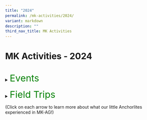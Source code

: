 ```yaml
---
title: "2024"
permalink: /mk-activities/2024/
variant: markdown
description: ""
third_nav_title: MK Activities
---
```

<h1>MK Activities - 2024</h1><br>
<details>
<summary><p style="font-size:30px; color:green; display:inline">Events</p></summary><br>
<details>
<summary><strong>K2 Interview with the Doctor</strong></summary>
<div data-type="detailsContent" class="isomer-details-content">
<table border="0"><tbody>
<tr>
<td colspan="3"><img src="/images/MK/2024E_K2%20Interview%20with%20the%20Dr/IWD_01.jpg" style="width:80%"></td>
</tr>
<tr>
<td align="center" width="10%"></td>
<td width="80%">Most children have interactions with their family doctors only when they fall sick. This time, the K2 children had their first-hand experience to interview a doctor, Dr Colin Low (Pancare Medical Clinc Hougang) face-to-face to find out how the different organs in their bodies function. They were excited, with some posing more than one question for the doctor. </td>
<td align="center" width="10%"></td>
</tr>
</tbody></table>
<table border="0"><tbody>
<tr>
<td><img src="/images/MK/2024E_K2%20Interview%20with%20the%20Dr/IWD_02.jpg" style="width:100%"></td>
<td><img src="/images/MK/2024E_K2%20Interview%20with%20the%20Dr/IWD_03.jpg" style="width:88%"></td>
</tr>
<tr>
<td colspan="2">Not only did the children learn about the functions of their body organs, but some brave ones also had the opportunity to practise interviewing someone. </td>
</tr>
</tbody></table>
<table border="0"><tbody>
<tr>
<td><img src="/images/MK/2024E_K2%20Interview%20with%20the%20Dr/IWD_04.jpg" style="width:75%"></td>
<td><img src="/images/MK/2024E_K2%20Interview%20with%20the%20Dr/IWD_05.jpg" style="width:100%"></td>
</tr>
<tr>
<td>Our Centre Head, Ms Winnie presented the certificate of appreciation to Dr Colin to thank him for his support in educating our children.</td>
<td>Overall, it was an interesting experience for the K2 children!</td>
</tr>
</tbody></table>
<br>
</div>
</details>
<details>
<summary><strong>Chinese New Year Celebration</strong></summary>
<div data-type="detailsContent" class="isomer-details-content">
<table><tbody>
<tr>
<td width="50%"><img src="/images/MK/2024E_CNY%20Celebration/CNY_01.jpg" style="width:100%"></td><td width="47%"><img src="/images/MK/2024E_CNY%20Celebration/CNY_03.jpg" style="width:100%">
</td></tr>
<tr>
<td colspan="2">The children gathered to celebrate Chinese New Year (CNY) and the theme is celebrating CNY the Singapore way. They learnt that besides the traditions of spring cleaning, putting decorations and home visiting, there is also 守岁 (Shou Sui), where children stay up as late as possible for their parents' longevity. They also had their first-hand experience of 菜青 (Cai Qing), a special performance put up by the teachers, which sent them into screams and shrieks of excitement!</td></tr>
</tbody></table>
<table border="0"><tbody>
<tr>
<td colspan="3">
<img src="/images/MK/2024E_CNY%20Celebration/CNY_02.jpg" style="width:80%"></td>
</tr>
<tr>
<td align="center" width="10%"></td>
<td width="80%"></td>
<td align="center" width="10%"></td>
</tr>
</tbody></table>	
<br>
<table><tbody>
<tr>
<td width="50%"><img src="/images/MK/2024E_CNY%20Celebration/CNY_04.jpg" style="width:100%"></td>
<td width="50%"><img src="/images/MK/2024E_CNY%20Celebration/CNY_05.jpg" style="width:100%">
</td></tr>
<tr>
<td width="50%"><img src="/images/MK/2024E_CNY%20Celebration/CNY_06.jpg" style="width:90%"></td>
<td width="50%"><img src="/images/MK/2024E_CNY%20Celebration/CNY_07.jpg" style="width:100%">
</td></tr>
<tr>
<td colspan="2">After the performance, the children enjoyed the food tasting of Yu Sheng and fortune cookies. Some even asked teachers for help to read out the well wishes found in their fortune cookies!
</td></tr>
</tbody></table>
<table><tbody>
<tr>
<td width="52%"><img src="/images/MK/2024E_CNY%20Celebration/CNY_08.jpg" style="width:100%"></td><td width="48%"><img src="/images/MK/2024E_CNY%20Celebration/CNY_09.jpg" style="width:100%">
</td></tr>
<tr>
<td colspan="2">The children found out that there is a small note of well wishes in the fortune cookie. Some even asked teachers for help to read out the well wishes found in their fortune cookies!
</td></tr>
</tbody></table><br>
<table><tbody>
<tr>
<td width="58%"><img src="/images/MK/2024E_CNY%20Celebration/CNY_11.jpg" style="width:100%"></td>
<td width="42%"><img src="/images/MK/2024E_CNY%20Celebration/CNY_10.jpg" style="width:95%">
</td></tr>
<tr>
<td width="58%"><img src="/images/MK/2024E_CNY%20Celebration/CNY_12.jpg" style="width:94%"></td>
<td width="42%"><img src="/images/MK/2024E_CNY%20Celebration/CNY_13.jpg" style="width:98%">
</td></tr>
</tbody></table>	
<table><tbody>
<tr>
<td width="45%"><img src="/images/MK/2024E_CNY%20Celebration/CNY_14.jpg" style="width:100%"></td>
<td width="55%"><img src="/images/MK/2024E_CNY%20Celebration/CNY_15.jpg" style="width:100%">
</td></tr>
<tr>
<td colspan="2">The children also got hands-on experience making their bags to hold the mandarin oranges. Together with the cards they prepared beforehand, they then exchanged them with their friends!
</td></tr>
</tbody></table>	
<br>
</div></details>
<details>
<summary><strong>K1 Tea Session</strong></summary>
<div data-type="detailsContent" class="isomer-details-content">
<table border="0"><tbody>
<tr>
<td colspan="2">
As part of our efforts to strengthen our relationships with our K1 parents, the K1 teachers organised a tea session to find out the needs and concerns of our parents. At the same time, parents had the opportunity to learn more about how they could better support their children.</td>
</tr>
<tr>
<td>
<img src="/images/MK/2024E_K1%20Tea%20Session/KTSP_01.jpg" style="width:80%"></td>
<td>
<img src="/images/MK/2024E_K1%20Tea%20Session/KTSP_02.jpg" style="width:100%"></td>
</tr>
<tr>
<td>During the sharing session, parents and children enjoyed some snacks while we discussed the feedback from our parents.</td>
<td>We are thankful to parents who shared their experiences of engaging their children using MK’s family-based activities and how they spent quality time with each other. </td>
</tr>
</tbody></table>
<table><tbody>
<tr>
<td><img src="/images/MK/2024E_K1%20Tea%20Session/KTSP_03.jpg" style="width:100%"></td>
<td><img src="/images/MK/2024E_K1%20Tea%20Session/KTSP_04.jpg" style="width:100%">
</td>
<td><img src="/images/MK/2024E_K1%20Tea%20Session/KTSP_05.jpg" style="width:100%">
</td>
</tr>
</tbody></table>
<table><tbody>
<tr>
<td><img src="/images/MK/2024E_K1%20Tea%20Session/KTSP_06.jpg" style="width:77%"></td>
<td><img src="/images/MK/2024E_K1%20Tea%20Session/KTSP_07.jpg" style="width:100%">
</td>
<td><img src="/images/MK/2024E_K1%20Tea%20Session/KTSP_08.jpg" style="width:100%">
</td>
</tr>
<tr>
<td colspan="3">The session ended off with everyone creating their own sensory bottles to bring home. <br>We all learnt a new way of calming ourselves down when we experience big feelings!
</td>
</tr>
</tbody></table>
<table><tbody>
<tr>
<td><img src="/images/MK/2024E_K1%20Tea%20Session/KTSP_09.jpg" style="width:77%"></td>
<td><img src="/images/MK/2024E_K1%20Tea%20Session/KTSP_10.jpg" style="width:100%"></td>
</tr>
</tbody></table>
<br>
</div>
</details>
<details>
<summary><strong>Hari Raya Celebration</strong></summary>
<div data-type="detailsContent" class="isomer-details-content">
<table><tbody>
<tr>
<td width="50%"><img src="/images/MK/2024E_Hari%20Raya/HRC_01.jpg" style="width:100%"></td>
<td width="50%"><img src="/images/MK/2024E_Hari%20Raya/HRC_02.jpg" style="width:100%"></td>
</tr>
<tr><td width="50%"><img src="/images/MK/2024E_Hari%20Raya/HRC_03.jpg" style="width:100%"></td>
<td width="50%"><img src="/images/MK/2024E_Hari%20Raya/HRC_05.jpg" style="width:100%"></td>
</tr>
</tbody></table>
<table><tbody>
<tr>
<td width="70%"><img src="/images/MK/2024E_Hari%20Raya/HRC_04.jpg" style="width:100%"></td>
<td style="align: left; vertical-align: top;" width="30%">Our young learners at MK immersed themselves in the spirit of Hari Raya festivities through hands-on experiences, including crafting ketupat, guided by our parent volunteers.</td>
</tr>
</tbody></table>
<br>
<table><tbody>
<tr>
<td><img src="/images/MK/2024E_Hari%20Raya/HRC_06.jpg" style="width:100%"></td>
<td><img src="/images/MK/2024E_Hari%20Raya/HRC_07.jpg" style="width:100%"></td>
<td><img src="/images/MK/2024E_Hari%20Raya/HRC_09.jpg" style="width:100%"></td>
</tr>
<tr>
<td colspan="3">The children were invited to make a visit at Cikgu Ju’s “house”, where they received a warm welcome. They practised giving a salam with her and had a wonderful time enjoying Hari Raya treats and delightful company.</td>
</tr>
</tbody></table>
<table><tbody>
<tr>
<td width="50%"><img src="/images/MK/2024E_Hari%20Raya/HRC_08.jpg" style="width:100%"></td>
<td width="50%"><img src="/images/MK/2024E_Hari%20Raya/HRC_10.jpg" style="width:100%"></td>
</tr>
</tbody></table>
<br><br>
<table><tbody>

<tr>
<td width="50%"><img src="/images/MK/2024E_Hari%20Raya/HRC_11.jpg" style="width:100%"></td>
<td width="50%"><img src="/images/MK/2024E_Hari%20Raya/HRC_12.jpg" style="width:100%"></td>
</tr>
<tr>
<td colspan="2">Joyful children proudly display their handmade ketupats, ready to take them home!</td>
</tr>
</tbody></table>
<br>
</div>
</details>
<details>
<summary><strong>Mid-Year Celebration</strong></summary>
<div data-type="detailsContent" class="isomer-details-content">
<br>
<table><tbody>
<tr>
<td style="align: right; verical-align: middle;" width="70%"><img src="/images/MK/2024E_Mid%20Year%20Celebration/MYC_01.jpg" style="width:100%">
</td><td style="align: left; vertical-align: top;" width="30%">To celebrate their mid-year achievements and foster creativity, friendship, and teamwork, the children enjoyed a Rainbow Party theme with their teachers and friends. They wore brightly coloured accessories to add to the celebratory fun. </td>
</tr>
</tbody></table>
<table><tbody>
<tr>
<td style="align: right; verical-align: middle;" width="50%"><img src="/images/MK/2024E_Mid%20Year%20Celebration/MYC_02.jpg" style="width:100%">
</td><td style="align: left; vertical-align: middle;" width="50%"><img src="/images/MK/2024E_Mid%20Year%20Celebration/MYC_04.jpg" style="width:100%"></td>
</tr>
<tr>
<td colspan="2">Children were engaged in various rainbow-themed activities including a colour scavenger hunt to find and gather all the rainbow-coloured items hidden in the classrooms.
</td>
</tr>
</tbody></table>
<table border="0"><tbody>
<tr>
<td colspan="3"><img src="/images/MK/2024E_Mid%20Year%20Celebration/MYC_03.jpg" style="width:80%"></td>
</tr>
<tr>
<td align="center" width="10%"></td>
<td width="80%"></td>
<td align="center" width="10%"></td>
</tr>
</tbody></table>
<table border="0"><tbody>
<tr>
<td colspan="3"><img src="/images/MK/2024E_Mid%20Year%20Celebration/MYC_05.jpg" style="width:80%"></td>
</tr>
<tr>
<td align="center" width="10%"></td>
<td width="80%">After gathering the rainbow-coloured items, the children worked cooperatively to arrange them into the 7 colours of the rainbow. They had a wonderful time putting them together!</td>
<td align="center" width="10%"></td>
</tr>
</tbody></table>
<br>
<table><tbody>
<tr>
<td style="align: right; verical-align: middle;" width="70%"><img src="/images/MK/2024E_Mid%20Year%20Celebration/MYC_06.jpg" style="width:100%"></td>
<td style="text-align: left; vertical-align: bottom;" width="30%">Other activities the children participated in included enjoying a rainbow cake during snack time and conducting an experiment to create their own rainbows using paper towels and paints. They also watched True: Rainbow Rescue, which taught them valuable lessons on perseverance, innovation and appreciation!</td>
</tr>
</tbody></table>
<table><tbody>
<tr>
<td width="50%"><img src="/images/MK/2024E_Mid%20Year%20Celebration/MYC_07.jpg" style="width:95%"></td>
<td width="50%"><img src="/images/MK/2024E_Mid%20Year%20Celebration/MYC_08.jpg" style="width:80%"></td>
</tr>
</tbody></table>
<br>
</div>
</details>
<details>
<summary><strong>MK@AG Start Small Dream Big Community Project: “Stamp Out Dengue!”</strong></summary>
<div data-type="detailsContent" class="isomer-details-content">
<table><tbody>
<tr>
<td width="50%"><img src="/images/MK/2024E_Start%20Small%20Dream%20Big/SSDB_01.jpg" style="width:100%"></td>
<td width="50%"><img src="/images/MK/2024E_Start%20Small%20Dream%20Big/SSDB_02.jpg" style="width:100%"></td>
</tr>
<tr>
<td colspan="2">As part of the Start Small Dream Big initiative by the Early Childhood Development Agency (ECDA), the children participated in our community project – Stamp Out Dengue! This project aims to teach children about preventing mosquito breeding while instilling a sense of responsibility toward the environment.<br><br>
The National Environment Agency (NEA) of Singapore was invited to conduct a talk on mosquito breeding, its dangers, and effective prevention methods.
</td>
</tr>
</tbody></table>
<br>
<img src="/images/MK/2024E_Start%20Small%20Dream%20Big/SSDB_03.jpg" style="width:80%">
<table border="0"><tbody>
<tr>
<td colspan="2">Additionally, the children learned specifically about Aedes mosquitoes, discovering that only the females transmit diseases. They observed mosquito eggs and nymphs up close and even explored whether male mosquitoes would bite by placing their hands in a controlled observation box.</td>
</tr>
<tr>
<td style="align: right; verical-align: middle;"><img src="/images/MK/2024E_Start%20Small%20Dream%20Big/SSDB_04.jpg" style="width:80%"></td>
<td style="align: left; verical-align: middle;"><img src="/images/MK/2024E_Start%20Small%20Dream%20Big/SSDB_05.jpg" style="width:80%"></td>
</tr>
</tbody></table>
<br><br>
<table border="0"><tbody>
<tr>
<td style="align: right; verical-align: middle;"><img src="/images/MK/2024E_Start%20Small%20Dream%20Big/SSDB_06.jpg" style="width:80%"></td>
<td style="align: left; verical-align: middle;"><img src="/images/MK/2024E_Start%20Small%20Dream%20Big/SSDB_07.jpg" style="width:80%"></td>
</tr>
<tr>
<td colspan="2">Building on their newfound understanding, the children created Stamp Out Dengue posters to remind the community to take an active role in preventing mosquito breeding.
Selected posters were printed as leaflets, and the children, accompanied by their parents and teachers, distributed them throughout the neighborhood. They reached out to the community by delivering leaflets to homes and public spaces such as coffee shops and provision stores.
</td>
</tr>
</tbody></table>
<table border="0"><tbody>
<tr>
<td style="align: right; verical-align: middle;"><img src="/images/MK/2024E_Start%20Small%20Dream%20Big/SSDB_08.jpg" style="width:100%"></td>
<td style="align: left; verical-align: middle;"><img src="/images/MK/2024E_Start%20Small%20Dream%20Big/SSDB_09.jpg" style="width:95%"></td>
<td style="align: left; verical-align: middle;"><img src="/images/MK/2024E_Start%20Small%20Dream%20Big/SSDB_10.jpg" style="width:95%"></td>
</tr>
</tbody></table><br><br>
<table><tbody>
<tr>
<td width="60%"><img src="/images/MK/2024E_Start%20Small%20Dream%20Big/SSDB_11.jpg" style="width:90%"></td>
<td style="text-align: left; vertical-align: top;" width="40%">Everyone had a great time contributing to the cause and playing an active role in advocating for dengue prevention!</td>
</tr>
</tbody></table>
<br>
</div>
</details>
<details>
<summary><strong>Racial Harmony Day</strong></summary>
<div data-type="detailsContent" class="isomer-details-content">
<table><tbody>
<tr>
<td><img src="/images/MK/2024E_Racial%20Harmony%20Day/RHD_01.jpg" style="width:100%"></td>
<td><img src="/images/MK/2024E_Racial%20Harmony%20Day/RHD_02.jpg" style="width:100%">
</td><td><img src="/images/MK/2024E_Racial%20Harmony%20Day/RHD_03.jpg" style="width:100%"></td>
</tr>
<tr>
<td>Children having a game of Congkak with our parent volunteer.</td>
<td>Children enjoying a 5-course dinner with proper etiquette.</td>
<td>Parent explaining the rules on ‘Parama Pada Sopanam’, a traditional Indian version of the popular game of Snakes and Ladders.</td>
</tr>
</tbody></table>
<br>
<table border="0"><tbody>
<tr>
<td colspan="3"><img src="/images/MK/2024E_Racial%20Harmony%20Day/RHD_04.jpg" style="width:80%"></td>
</tr>
<tr>
<td align="center" width="10%"></td>
<td width="80%">Happy Racial Harmony Day!</td>
<td align="center" width="10%"></td>
</tr>
</tbody></table>
<br>
</div>
</details>
<details>
<summary><strong>National Day</strong></summary>
<div data-type="detailsContent" class="isomer-details-content">
<table><tbody>
<tr>
<td width="33%"><img src="/images/MK/2024E_National%20Day/NDC_01.jpg" style="width:100%"></td>
<td width="33%"><img src="/images/MK/2024E_National%20Day/NDC_02.jpg" style="width:100%"></td>
<td width="33%"><img src="/images/MK/2024E_National%20Day/NDC_03.jpg" style="width:100%"></td>
</tr>
<tr>
<td><img src="/images/MK/2024E_National%20Day/NDC_04.jpg" style="width:100%"></td>
<td>Children dressed up in various work outfits that represent the different occupations which contribute to the growth and success of the nation.</td>
<td><img src="/images/MK/2024E_National%20Day/NDC_05.jpg" style="width:100%"></td>
</tr>
</tbody></table>
<br>
<table><tbody>
<tr>
<td width="37%"><img src="/images/MK/2024E_National%20Day/NDC_06.jpg" style="width:100%"></td>
<td width="63%"><img src="/images/MK/2024E_National%20Day/NDC_07.jpg" style="width:100%"></td>
</tr>
<tr>
<td>Hot seat interview with our very own teacher role-playing as a police officer.</td>
<td>Standing at attention during the singing of our National Anthem and Pledge.</td>
</tr></tbody></table>
<table><tbody>
<tr>
<td width="50%"><img src="/images/MK/2024E_National%20Day/NDC_08.jpg" style="width:100%"></td>
<td width="50%"><img src="/images/MK/2024E_National%20Day/NDC_09.jpg" style="width:100%"></td>
</tr>
<tr>
<td>Our teachers put together our very own MK@AG National Day Parade.</td>
<td>All smiles and proud of our Nation. Happy 59th Birthday Singapore!</td>
</tr></tbody></table>
<br>
</div>
</details>
<details>
<summary><strong>Children’s Day Celebration</strong></summary>
<div data-type="detailsContent" class="isomer-details-content">
<table><tbody>
<tr>
<td width="50%"><img src="/images/MK/2024E_Children's%20Day/CDC_01.jpg" style="width:100%"></td>
<td width="50%"><img src="/images/MK/2024E_Children's%20Day/CDC_02.jpg" style="width:100%"></td>
</tr>
<tr>
<td>Families coming together for a joyful picnic and movie experience – Inside Out 2. With popcorns in hand, they enjoyed the movie!</td>
<td>It’s so nice to see parents and children connecting, sharing happy moments, and strengthening their family bonds.</td>
</tr></tbody></table>
<table><tbody>
<tr>
<td width="37%"><img src="/images/MK/2024E_Children's%20Day/CDC_03.jpg" style="width:100%"></td>
<td width="63%"><img src="/images/MK/2024E_Children's%20Day/CDC_04.jpg" style="width:100%"></td>
</tr>
<tr>
<td>A special activity where parent and child talked about their happy moments and created a 'happy orb,' that continues to be made into a core memory. </td>
<td>Just like in the movie, they’ve made another core memory together!</td>
</tr></tbody></table>
<table border="0"><tbody>
<tr>
<td colspan="3"><img src="/images/MK/2024E_Children's%20Day/CDC_05.jpg" style="width:96%"></td>
</tr>
<tr>
<td align="center" width="2%"></td>
<td width="96%">We hope that this children’s day celebration helped strengthen the bond between parent and child, fostering cherished memories that will last a lifetime.</td>
<td align="center" width="2%"></td>
</tr>
</tbody></table>
<br>
</div>
</details>
<details>
<summary><strong>K2 Celebrates </strong></summary>
<div data-type="detailsContent" class="isomer-details-content">
<table><tbody>
<tr>
<td width="50%"><img src="/images/MK/2024E_K2%20Celebrates/K2C_01.jpg" style="width:100%"></td>
<td width="50%"><img src="/images/MK/2024E_K2%20Celebrates/K2C_02.jpg" style="width:100%"></td>
</tr>
<tr>
<td>Children performed an Indian dance, captivating the audience with their graceful movements, vibrant props, and cultural expression.</td>
<td>We had our very own mini versions of Liang Po Po and Phua Chu Kang, bringing the house down with their hilarious antics and iconic catchphrase, 'Don’t pray pray ah!’</td>
</tr></tbody></table>
<table><tbody>
<tr>
<td width="50%"><img src="/images/MK/2024E_K2%20Celebrates/K2C_03.jpg" style="width:100%"></td>
<td width="50%"><img src="/images/MK/2024E_K2%20Celebrates/K2C_04.jpg" style="width:100%"></td>
</tr>
<tr>
<td>There was a lively Malay wedding performance too, complete with our bride and groom dressed in beautifully matching costumes, adding a touch of elegance and tradition to the celebration!</td>
<td>Children showcased their Kung Fu skills, demonstrating discipline, agility, and the confidence they gained through their practice.</td>
</tr></tbody></table>
<table><tbody>
<tr>
<td width="50%"><img src="/images/MK/2024E_K2%20Celebrates/K2C_05.jpg" style="width:100%"></td>
<td width="50%"><img src="/images/MK/2024E_K2%20Celebrates/K2C_06.jpg" style="width:100%"></td>
</tr>
<tr>
<td>Our school principal, Mr. Wesley Cheong, joined us in the grand finale, making the moment even more special as everyone came together to celebrate the occasion!</td>
<td>Parents expressed their heartfelt gratitude for teachers, sharing touching messages of appreciation and support</td>
</tr></tbody></table>
<br>
</div>
</details>
<details>
<summary><strong>Deepavali</strong></summary>
<div data-type="detailsContent" class="isomer-details-content">
<table><tbody>
<tr>
<td><img src="/images/MK/2024E_Deepavali/DC_01.jpg" style="width:100%"></td>
<td><img src="/images/MK/2024E_Deepavali/DC_02.jpg" style="width:100%"></td>
</tr>
<tr>
<td colspan="2">The children came to school in traditional Indian ethnic attire. They shared with their peers the names of their ethnic attire.</td>
</tr>
</tbody></table>
<table><tbody>
<tr>
<td><img src="/images/MK/2024E_Deepavali/DC_03.jpg" style="width:100%"></td>
<td><img src="/images/MK/2024E_Deepavali/DC_05.jpg" style="width:75%"></td>
</tr>
<tr>
<td>Our parent volunteer kindly inked the intricate henna design on our teacher’s hand for the children to observe the beautiful henna designs and learn the meaning behind the art.</td>
<td>The children tried traditional Indian snacks. They shared how yummy they were!</td>
</tr>
</tbody></table>
<table border="0"><tbody>
<tr>
<td colspan="3"><img src="/images/MK/2024E_Deepavali/DC_04.jpg" style="width:80%"></td>
</tr>
<tr>
<td align="center" width="10%"></td>
<td width="80%">The children learnt the traditional Indian dance through a performance put up by their peers.<br><br>
Overall, the children had an interesting and fun experience.
</td>
<td align="center" width="10%"></td>
</tr>
</tbody></table>
<br>
</div>
</details>
<details>
<summary><strong>Kiztopia</strong></summary>
<div data-type="detailsContent" class="isomer-details-content">
<table><tbody>
<tr>
<td><img src="/images/MK/2024E_Year%20End%20Celebration/YEC_01.jpg" style="width:90%"></td>
<td><img src="/images/MK/2024E_Year%20End%20Celebration/YEC_02.jpg" style="width:100%"></td>
</tr>
<tr>
<td>The children went for a fun trip to Kiztopia for a Year-End Celebration with their families. This MK journey fostered family bonding and togetherness.</td>
<td>The children took turns to try on various costumes and engaged in role play with their friends.</td>
</tr>
</tbody></table>
<table><tbody>
<tr>
<td><img src="/images/MK/2024E_Year%20End%20Celebration/YEC_03.jpg" style="width:100%"></td>
<td><img src="/images/MK/2024E_Year%20End%20Celebration/YEC_04.jpg" style="width:100%"></td>
</tr>
<tr>
<td colspan="2">The children had opportunities to engage in pretend play, trampoline jumping and many other activities that made them sweat it out!</td>
</tr>
</tbody></table>
<table border="0"><tbody>
<tr>
<td colspan="3"><img src="/images/MK/2024E_Year%20End%20Celebration/YEC_05.jpg" style="width:80%"></td>
</tr>
<tr>
<td align="center" width="10%"></td>
<td width="80%">Overall, it was an interesting experience for the K1 and K2 children!
</td>
<td align="center" width="10%"></td>
</tr>
</tbody></table>
<br>
</div>
</details>
</details><br>
<details>
<summary><p style="font-size:30px; color:green; display:inline">Field Trips</p></summary><br>
<details>
<summary><strong>K1 Field Trip to Punggol Library</strong></summary>
<div data-type="detailsContent" class="isomer-details-content">
<table border="0"><tbody>
<tr>
<td colspan="3"><img src="/images/MK/2024FT_K1%20at%20Punggol%20Reg%20Lib/FTPRL_01.jpg" style="width:80%"></td>
</tr>
<tr>
<td align="center" width="10%"></td>
<td width="80%">The children had an opportunity to explore places in the nearby community centre. The first stop was the resting area where they enjoyed their snack over a short movie
</td>
<td align="center" width="10%"></td>
</tr>
</tbody></table>
<table><tbody>
<tr>
<td style="align: right; verical-align: middle;" width="70%"><img src="/images/MK/2024FT_K1%20at%20Punggol%20Reg%20Lib/FTPRL_02.jpg" style="width:100%">
</td><td style="align: left; vertical-align: top;" width="30%">All ready to explore the library!</td>
</tr>
</tbody></table>
<table border="0"><tbody>
<tr>
<td colspan="3"><img src="/images/MK/2024FT_K1%20at%20Punggol%20Reg%20Lib/FTPRL_03.jpg" style="width:80%"></td>
</tr>
<tr>
<td align="center" width="10%"></td>
<td width="80%">The children enjoyed a story telling session after exploring books of different languages available in the library.
</td>
<td align="center" width="10%"></td>
</tr>
</tbody></table>
<table><tbody>
<tr>
<td><img src="/images/MK/2024FT_K1%20at%20Punggol%20Reg%20Lib/FTPRL_04.jpg" style="width:100%"></td>
<td><img src="/images/MK/2024FT_K1%20at%20Punggol%20Reg%20Lib/FTPRL_05.jpg" style="width:91%"></td>
</tr>
<tr>
<td>Learning how to return their books to the right places.</td>
<td>They also had hands-on experience with the library's resources and learnt the importance of appropriate behavior in such environments.</td>
</tr>
</tbody></table><br>
</div>
</details>
<details>
<summary><strong>K2 National Gallery Singapore Field Trip</strong></summary>
<div data-type="detailsContent" class="isomer-details-content">
<table><tbody>
<tr>
<td width="50%"><img src="/images/MK/2024FT_K2%20at%20NGS/TNGS_01.jpg" style="width:100%"></td>
<td width="50%"><img src="/images/MK/2024FT_K2%20at%20NGS/TNGS_02.jpg" style="width:100%">
</td></tr>
<tr>
<td colspan="2">Fuelling up during snack time before our exploration.
</td></tr>
</tbody></table><br>
<table><tbody>
<tr>
<td width="50%"><img src="/images/MK/2024FT_K2%20at%20NGS/TNGS_03.jpg" style="width:100%"></td>
<td width="50%"><img src="/images/MK/2024FT_K2%20at%20NGS/TNGS_04.jpg" style="width:100%">
</td></tr>
<tr>
<td colspan="2">Observing the National Gallery’s structure, architecture and art works. 
</td></tr>
</tbody></table><br>
<table border="0"><tbody>
<tr>
<td colspan="3"><img src="/images/MK/2024FT_K2%20at%20NGS/TNGS_05.jpg" style="width:80%"></td>
</tr>
<tr>
<td align="center" width="10%"></td>
<td width="80%">Understanding artworks in the gallery through a guided tour.
</td>
<td align="center" width="10%"></td>
</tr>
</tbody></table>
<table><tbody>
<tr>
<td width="37%"><img src="/images/MK/2024FT_K2%20at%20NGS/TNGS_06.jpg" style="width:100%"></td>
<td width="63%"><img src="/images/MK/2024FT_K2%20at%20NGS/TNGS_07.jpg" style="width:100%">
</td></tr>
<tr>
<td colspan="2">All smiles, as it was a fulfilling field trip to National Gallery Singapore!
</td></tr>
</tbody></table>
<table><tbody>
<tr>
<td style="align: right; verical-align: middle;" width="70%"><img src="/images/MK/2024FT_K2%20at%20NGS/TNGS_08.jpg" style="width:100%">
</td><td style="align: left; vertical-align: top;" width="30%">Children completing their reflective journal by Becky the Bunny after visiting the exhibitions.</td>
</tr>
</tbody></table>
<br>
</div></details>
<details>
<summary><strong>K2 Nature Exploration at the Imbiah Trail, Sentosa</strong></summary>
<div data-type="detailsContent" class="isomer-details-content">
<table><tbody>
<tr>
<td width="50%"><img src="/images/MK/2024FT_K2%20Imbiah%20Trail/NEITS_01.jpg" style="width:100%"></td>
<td width="50%"><img src="/images/MK/2024FT_K2%20Imbiah%20Trail/NEITS_02.jpg" style="width:100%">
</td></tr>
<tr>
<td colspan="2">Aligned with their Hi-Light lessons on Precious Rainforests, K2 children embarked on a guided walking trail at Imbiah Trail, Sentosa, to learn and observe the diverse flora and fauna in a rainforest. <br>
During the walk, they spotted animals such as a hornbill, squirrels and various insects. 
</td></tr>
</tbody></table><br>
<table><tbody>
<tr>
<td width="50%"><img src="/images/MK/2024FT_K2%20Imbiah%20Trail/NEITS_03.jpg" style="width:100%"></td>
<td width="50%"><img src="/images/MK/2024FT_K2%20Imbiah%20Trail/NEITS_04.jpg" style="width:100%">
</td></tr>
</tbody></table>
<table><tbody>
<tr>
<td style="align: right; verical-align: middle;" width="70%"><img src="/images/MK/2024FT_K2%20Imbiah%20Trail/NEITS_05.jpg" style="width:100%">
</td><td style="align: left; vertical-align: top;" width="30%">They also learnt about some of the trees they saw, such as the Nibong Palm that has black spikes on its trunk and the Tempinis tree, which gave the town its name, Tampines, due to its abundance in the area in the past. </td>
</tr>
</tbody></table>
<table><tbody>
<tr>
<td width="47%"><img src="/images/MK/2024FT_K2%20Imbiah%20Trail/NEITS_06.jpg" style="width:100%"></td>
<td width="53%"><img src="/images/MK/2024FT_K2%20Imbiah%20Trail/NEITS_07.jpg" style="width:100%">
</td></tr>
</tbody></table>
<table border="0"><tbody>
<tr>
<td colspan="3"><img src="/images/MK/2024FT_K2%20Imbiah%20Trail/NEITS_08.jpg" style="width:80%"></td>
</tr>
<tr>
<td align="center" width="10%"></td>
<td width="80%">Children also observed the various sculptures along the trail such as the Rock Dragon Waterfall and the Dinosaur Skeleton. They had fun pretending to be eaten by the dinosaur!
</td>
<td align="center" width="10%"></td>
</tr>
</tbody></table>
<table border="0"><tbody>
<tr>
<td colspan="3"><img src="/images/MK/2024FT_K2%20Imbiah%20Trail/NEITS_09.jpg" style="width:80%"></td>
</tr>
<tr>
<td align="center" width="10%"></td>
<td width="80%">After the trail, the guide led a discussion with the children about the importance of rainforests. The children also participated in an activity using items the guide had collected along the trail, determining whether they could be recycled. This reinforced the importance of the 3Rs (Reduce, Reuse, Recycle).
</td>
<td align="center" width="10%"></td>
</tr>
</tbody></table>
<table><tbody>
<tr>
<td style="align: right; verical-align: middle;" width="70%"><img src="/images/MK/2024FT_K2%20Imbiah%20Trail/NEITS_10.jpg" style="width:100%">
</td><td style="align: left; vertical-align: top;" width="30%">The children thoroughly enjoyed their walking trail! Although they did not spot the native Oriental Magpie during the walk, their teachers shared information and the children engaged in a colouring activity of the bird to reflect their learning.</td>
</tr>
</tbody></table>
<br>
</div></details>
<details>
<summary><strong>K1 Fieldtrip to the Singapore Zoo</strong></summary>
<div data-type="detailsContent" class="isomer-details-content">
<table><tbody>
<tr>
<td width="50%"><img src="/images/MK/2024FT_K1%20Singapore%20Zoo%20Trip/FT_SZ_01.jpg" style="width:100%"></td>
<td width="50%"><img src="/images/MK/2024FT_K1%20Singapore%20Zoo%20Trip/FT_SZ_02.jpg" style="width:100%">
</td></tr>
<tr>
<td>The children visited the Singapore Zoo and sharing their observations along the way. 
</td>
<td>The children had a walkabout around the zoo and said hello to some orang-utans! 
</td>	
</tr>
</tbody></table>
<table><tbody>
<tr>
<td width="50%"><img src="/images/MK/2024FT_K1%20Singapore%20Zoo%20Trip/FT_SZ_03.jpg" style="width:57%"></td>
<td width="50%"><img src="/images/MK/2024FT_K1%20Singapore%20Zoo%20Trip/FT_SZ_04.jpg" style="width:100%">
</td></tr>
<tr>
<td>The children spotted some bats sleeping upside down in the day. 
</td>
<td>The children walked along the reptiles section and greeted the crocodiles there.
</td>	
</tr>
</tbody></table>
<table><tbody>
<tr>
<td width="33%"><img src="/images/MK/2024FT_K1%20Singapore%20Zoo%20Trip/FT_SZ_05.jpg" style="width:100%"></td>
<td width="33%"><img src="/images/MK/2024FT_K1%20Singapore%20Zoo%20Trip/FT_SZ_06.jpg" style="width:100%">
</td><td width="33%"><img src="/images/MK/2024FT_K1%20Singapore%20Zoo%20Trip/FT_SZ_07.jpg" style="width:100%">
</td></tr>
<tr>
<td>The children met the zookeepers who brought them to see the zebras, giraffes, and the king of the Savannah – the lions and sharing more about these animals.
</td>
<td>Zebras have patterns that are unique to each one of them. No one zebra has the same pattern, just like our fingerprints.
</td>
<td>Do you know that a giraffe’s tongue is as long as the length of your arm?
</td>	
</tr>
</tbody></table>
<table><tbody>
<tr>
<td width="50%"><img src="/images/MK/2024FT_K1%20Singapore%20Zoo%20Trip/FT_SZ_08.jpg" style="width:100%"></td>
<td width="50%"><img src="/images/MK/2024FT_K1%20Singapore%20Zoo%20Trip/FT_SZ_09.jpg" style="width:100%">
</td></tr>
<tr>
<td>The children stretched their arms like the giraffe’s tongue and bent down to pretend eating like a giraffe!
</td>
<td>What an exhausting day! We walked so much but we had so much fun!
</td>	
</tr>
</tbody></table>
<br>
</div></details>
</details>

(Click on each arrow to learn more about what our little Anchorlites experienced in MK-AG!)